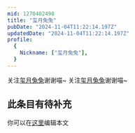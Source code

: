 ```yaml
---
mid: 1270402498
title: "玺月兔兔"
pubDate: "2024-11-04T11:22:14.197Z"
updatedDate: "2024-11-04T11:22:14.197Z"
profile:
  {
    Nickname: ["玺月兔兔"],
  }
---
```


关注[玺月兔兔](https://space.bilibili.com/1270402498)谢谢喵~ 关注[玺月兔兔](https://space.bilibili.com/1270402498)谢谢喵~

## 此条目有待补充
你可以在[这里](https://github.com/Yuhanawa/VTuber.ICU/edit/master/src/content/v/玺月兔兔/index.md)编辑本文
